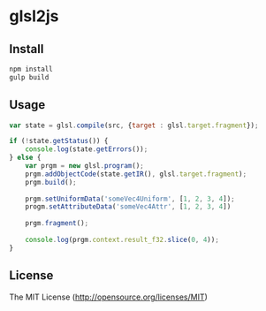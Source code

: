glsl2js
=======

## Install

```bash
npm install
gulp build
```

## Usage
```js
var state = glsl.compile(src, {target : glsl.target.fragment});

if (!state.getStatus()) {
	console.log(state.getErrors());
} else {
	var prgm = new glsl.program();
	prgm.addObjectCode(state.getIR(), glsl.target.fragment);
	prgm.build();
	
	prgm.setUniformData('someVec4Uniform', [1, 2, 3, 4]);
	progm.setAttributeData('someVec4Attr', [1, 2, 3, 4])
	
	prgm.fragment();
	
	console.log(prgm.context.result_f32.slice(0, 4));
}
```

## License
The MIT License (http://opensource.org/licenses/MIT)

